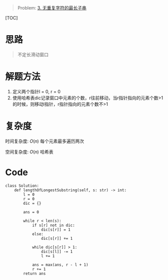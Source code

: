 
> Problem: [3. 无重复字符的最长子串](https://leetcode.cn/problems/longest-substring-without-repeating-characters/description/)

[TOC]

# 思路

> 不定长滑动窗口

# 解题方法

1. 定义两个指针l = 0, r = 0
2. 使用哈希表dic记录窗口中元素的个数，r往前移动，当r指针指向的元素个数>1的时候，则移动l指针，r指针指向的元素个数不>1



# 复杂度

时间复杂度: $O(n)$ 每个元素最多遍历两次

空间复杂度: $O(n)$ 哈希表



# Code
```python3
class Solution:
    def lengthOfLongestSubstring(self, s: str) -> int:
        l = 0
        r = 0
        dic = {}

        ans = 0

        while r < len(s):
            if s[r] not in dic:
                dic[s[r]] = 1
            else:
                dic[s[r]] += 1
            
            while dic[s[r]] > 1:
                dic[s[l]] -= 1
                l += 1
            
            ans = max(ans, r - l + 1)
            r += 1
        return ans
```
  
